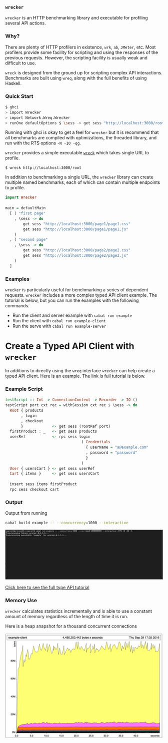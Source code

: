 ### `wrecker`
`wrecker` is an HTTP benchmarking library and executable for profiling several API actions.

### Why?

There are plenty of HTTP profilers in existence, `wrk`, `ab`, `JMeter`, etc. Most profilers provide some facility for scripting and using the responses of the previous requests. However, the scripting facility is usually weak and difficult to use.

`wreck` is designed from the ground up for scripting complex API interactions. Benchmarks are built using `wreq`, along with the full benefits of using Haskell.

### Quick Start

```bash
$ ghci
> import Wrecker
> import Network.Wreq.Wrecker
> runOne defaultOptions $ \sess -> get sess "http://localhost:3000/root"
```

Running with ghci is okay to get a feel for `wrecker` but it is recommend that all
benchmarks are compiled with optimizations, the threaded library,
and run with the RTS options `-N -I0 -qg`.

`wrecker` provides a simple executable [`wreck`](/app/Main.hs) which takes single URL to profile.

```
$ wreck http://localhost:3000/root
```

In addition to benchmarking a single URL, the `wrecker` library can create
multiple named benchmarks, each of which can contain multiple endpoints to
profile.

```haskell
import Wrecker

main = defaultMain
  [ ( "first page"
    , \sess -> do
        get sess "http://localhost:3000/page1/page1.css"
        get sess "http://localhost:3000/page1/page1.js"
    )
  , ( "second page"
    , \sess -> do
        get sess "http://localhost:3000/page2/page2.css"
        get sess "http://localhost:3000/page2/page2.js"
    )
  ]

```

### Examples

`wrecker` is particularly useful for benchmarking a series of dependent
requests. `wrecker` includes a more complex typed API client example. The tutorial is
below, but you can run the examples with the following commands.

 - Run the client and server example with `cabal run example`
 - Run the client with `cabal run example-client `
 - Run the serve with `cabal run example-server`

# Create a Typed API Client with `wrecker`

In additions to directly using the `wreq` interface `wrecker` can help create a
typed API client. Here is an example. The link is full tutorial is below.

### Example Script

```haskell
testScript :: Int -> ConnectionContext -> Recorder -> IO ()
testScript port cxt rec = withSession cxt rec $ \sess -> do
  Root { products
       , login
       , checkout
       }             <- get sess (rootRef port)
  firstProduct : _   <- get sess products
  userRef            <- rpc sess login
                                  ( Credentials
                                    { userName = "a@example.com"
                                    , password = "password"
                                    }
                                  )
  User { usersCart } <- get sess userRef
  Cart { items }     <- get sess usersCart

  insert sess items firstProduct
  rpc sess checkout cart
```

### Output

Output from running

```bash
cabal build example -- --concurrency=1000 --interactive
```

![Example terminal output](/examples/new-example.gif?raw=true "Example Terminal Output")


[Click here to see the full type API tutorial](/examples/Client.md)

### Memory Use

`wrecker` calculates statistics incrementally and is able to use a constant
amount of memory regardless of the length of time it is run.

Here is a heap snapshot for a thousand concurrent connections

![Heap Snapshot](/memoryProfile.png?raw=true "Heap Snapshot")
